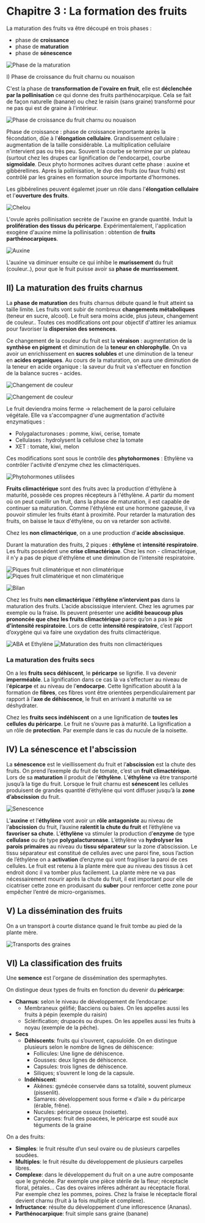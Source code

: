 # Chapitre 3 : La formation des fruits

La maturation des fruits va être découpé en trois phases :

* phase de **croissance**
* phase de **maturation**
* phase de **sénescence**

![Phase de la maturation](Images/phase.JPG)

I) Phase de croissance du fruit charnu ou nouaison

C'est la phase de **transformation de l'ovaire en fruit**, elle est **déclenchée par la pollinisation** ce qui donne des fruits parthénocarpique. Cela se fait de façon naturelle (banane) ou chez le raisin (sans graine) transformé pour ne pas qui est de graine à l'intérieur.

![Phase de croissance du fruit charnu ou nouaison](Images/phase2.JPG)

Phase de croissance : phase de croissance importante après la fécondation, dûe à l'**élongation cellulaire**. Grandissement cellulaire : augmentation de la taille considérable. La multiplication cellulaire n'intervient pas ou très peu. Souvent la courbe se termine par un plateau (surtout chez les drupes car lignification de l'endocarpe), courbe **sigmoïdale**. Deux phyto hormones acitves durant cette phase : auxine et gibbérellines. Après la pollinisation, le dvp des fruits (ou faux fruits) est contrôlé par les graines en formation source importante d'hormones.

Les gibbérelines peuvent égalemet jouer un rôle dans l'**élongation cellulaire** et l'**ouverture des fruits**.

![Chelou](Images/chelou.JPG)

L'ovule après pollinisation secrète de l'auxine en grande quantité. Induit la **prolifération des tissus du péricarpe**. Expérimentalement, l'application exogène d'auxine mime la pollinisation : obtention de **fruits parthénocarpiques**.

![Auxine](Images/auxine.JPG)

L'auxine va diminuer ensuite ce qui inhibe le **murissement** du fruit (couleur..), pour que le fruit puisse avoir sa **phase de murrissement**.

## II) La maturation des fruits charnus

La **phase de maturation** des fruits charnus débute quand le fruit atteint sa taille limite. Les fruits vont subir de nombreux **changements métaboliques** (teneur en sucre, alcool). Le fruit sera moins acide, plus juteux, changement de couleur.. Toutes ces modifications ont pour objectif d'attirer les aniamux pour favoriser la **dispersion des semences**.

Ce changement de la couleur du fruit est la **véraison** : augmentation de la **synthèse en pigment** et diminution de la **teneur en chlorophylle**. On va avoir un enrichissement en **sucres solubles** et une diminution de la teneur en **acides organiques**. Au cours de la maturation, on aura une diminution de la teneur en acide organique : la saveur du fruit va s'effectuer en fonction de la balance sucres - acides. 

![Changement de couleur](Images/fraise.JPG)

![Changement de couleur](Images/couleur.JPG)

Le fruit deviendra moins ferme -> relachement de la paroi cellulaire végétale. Elle va s'accompagner d'une augmentation d'activité enzymatiques :

* Polygalacturonases : pomme, kiwi, cerise, tomate
* Cellulases : hydrolysent la cellulose chez la tomate
* XET : tomate, kiwi, melon

Ces modifications sont sous le contrôle des **phytohormones** : Ethylène va contrôler l'activité d'enzyme chez les climactériques.

![Phytohormones utilisées](Images/phyto.JPG)

**Fruits climactérique** sont des fruits avec la production d'éthylène à maturité, possède ces propres récepteurs à l'éthylène. A partir du moment où on peut cueillir un fruit, dans la phase de maturation, il est capable de continuer sa maturation. Comme l'éthylène est une hormone gazeuse, il va pouvoir stimuler les fruits étant à proximité. Pour retarder la maturation des fruits, on baisse le taux d'éthylène, ou on va retarder son activité.

Chez les **non climactérique**, on a une production d'**acide abscissique**. 

Durant la maturation des fruits, 2 piques : **éthylène** et **intensité respiratoire**. Les fruits possèdent une **crise climactérique**. Chez les non - climactérique, il n'y a pas de pique d'éthylène et une diminution de l'intensité respiratoire. 

![Piques fruit climatérique et non climatérique](Images/crise.JPG)
![Piques fruit climatérique et non climatérique](Images/pique.JPG)

![Bilan](Images/bilan.JPG)

Chez les fruits **non climactérique** l’**éthylène n’intervient pas** dans la maturation des fruits. L’acide abscissique intervient. Chez les agrumes par exemple ou la fraise. Ils peuvent présenter une
**acidité beaucoup plus prononcée que chez les fruits climactérique** parce qu’on a pas le **pic d’intensité respiratoire**. Lors de cette **intensité respiratoire**, c’est l’apport d’oxygène qui va faire
une oxydation des fruits climactérique.

![ABA et Ethylène](Images/aba.JPG)
![Maturation des fruits non climactériques](Images/mature.JPG)

### La maturation des fruits secs

On a les **fruits secs déhiscent**, le **péricarpe** se lignifie. Il va devenir **imperméable**. La lignification dans ce cas là va s’effectuer au niveau de l’**épicarpe** et au niveau de l’**endocarpe**. Cette
lignification aboutit à la formation de **fibres**, ces fibres vont être orientées perpendiculairement par rapport à l’**axe de déhiscence**, le fruit en arrivant à maturité va se déshydrater.

Chez les **fruits secs indéhiscent** on a une lignification de **toutes les cellules du péricarpe**. Le fruit ne s’ouvre pas à maturité. La lignification a un rôle de **protection**. Par exemple dans le cas du
nucule de la noisette.

## IV) La sénescence et l'abscission

La **sénescence** est le vieillissement du fruit et l’**abscission** est la chute des fruits. On prend l’exemple du fruit de tomate, c’est un **fruit climactérique**. Lors de sa **maturation** il produit de l’**éthylène**. L’**éthylène** va être transporté jusqu’à la tige du fruit. Lorsque le fruit charnu est **sénescent** les cellules produisent de grandes quantité d’éthylène qui vont diffuser jusqu’à la **zone d’abscission** du fruit.

![Senescence](Images/senescence.JPG)

L’**auxine** et l’**éthylène** vont avoir un **rôle antagoniste** au niveau de l’**abscission** du fruit, l’auxine **ralentit la chute du fruit** et l’éthylène va **favoriser sa chute**. L’**éthylène** va stimuler la production d’**enzyme** de type **cellulase** ou de type **polygalacturonase**. L’éthylène va **hydrolyser les parois primaires** au niveau du **tissu séparateur** sur la zone d’abscission. Le tissu séparateur est constitué de cellules avec une paroi fine, sous l’action de l’éthylène on a **activation** d’enzyme qui vont fragiliser la paroi de ces cellules. Le fruit est retenu à la plante mère que au niveau des tissus à cet endroit donc il va tomber plus facilement. La plante mère ne va pas nécessairement mourir après la chute du fruit, il est important pour elle de cicatriser cette zone en produisant du **suber** pour renforcer cette zone pour empêcher l’entré de micro-organismes.

## V) La dissémination des fruits

On a un transport à courte distance quand le fruit tombe au pied de la plante mère.

![Transports des graines](Images/transp.JPG)

## VI) La classification des fruits 

Une **semence** est l'organe de dissémination des spermaphytes.

On distingue deux types de fruits en fonction du devenir du **péricarpe**:

- **Charnus**: selon le niveau de développement de l’endocarpe:
	- Membraneux gélifié; Bacciens ou baies. On les appelles aussi les fruits à pépin (exemple du raisin)
	- Sclérification; drupacés ou drupes. On les appelles aussi les fruits à noyau (exemple de la pêche).
- **Secs**
	- **Déhiscents**: fruits qui s’ouvrent, capsuloïde. On en distingue plusieurs selon le nombre de lignes de déhiscence:
		- Follicules: Une ligne de déhiscence.
		- Gousses: deux lignes de déhiscence.
		- Capsules: trois lignes de déhiscence.
		- Siliques; s’ouvrent le long de la capsule.
	- **Indéhiscent**:
		- Akènes: gynécée conservée dans sa totalité, souvent plumeux (pissenlit).
		- Samares: développement sous forme « d’aile » du péricarpe (érable, frêne).
		- Nucules: péricarpe osseux (noisette).
		- Caryopses: fruit des poacées, le péricarpe est soudé aux téguments de la graine

On a des fruits:

- **Simples**: le fruit résulte d’un seul ovaire ou de plusieurs carpelles soudées.
- **Multiples**: le fruit résulte du développement de plusieurs carpelles libres.
- **Complexe**: dans le développement du fruit on a une autre composante que le gynécée. Par exemple une pièce stérile de la fleur; réceptacle floral, pétales... Cas des ovaires infères adhérant au réceptacle floral. Par exemple chez les pommes, poires. Chez la fraise le réceptacle floral devient charnu (fruit à la fois multiple et complexe).
- **Infructance**: résulte du développement d’une inflorescence (Ananas).
- **Parthénocarpique**: fruit simple sans graine (banane)
